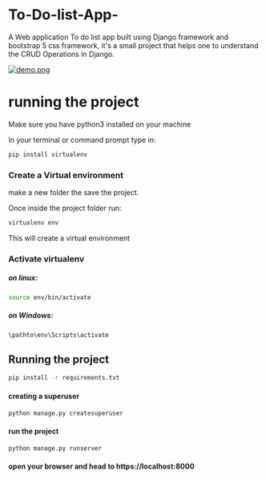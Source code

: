 # To-Do-list-App-

A Web application To do list app built using Django framework and bootstrap 5 css framework, it's a small project that helps one to understand the CRUD Operations in Django. 

[![demo.png](https://i.postimg.cc/P5c8kdz6/demo.png)](https://postimg.cc/JsNhNVFJ)


# running the project
Make sure you have python3 installed on your machine 

In your terminal or command prompt type in: 

```bash 
pip install virtualenv 

``` 

### Create a Virtual environment

make a new folder the save the project. 

Once inside the project folder run: 

```bash 
virtualenv env 
``` 
This will create a virtual environment 

### Activate virtualenv 

##### on linux: 

```bash 
source env/bin/activate
```
##### on Windows: 
```shell 
\pathto\env\Scripts\activate
```

## Running the project 

```bash 
pip install -r requirements.txt 

``` 

#### creating a superuser 

```bash 
python manage.py createsuperuser 
``` 
#### run the project 

```bash 
python manage.py runserver 

``` 
#### open your browser and head to https://localhost:8000








